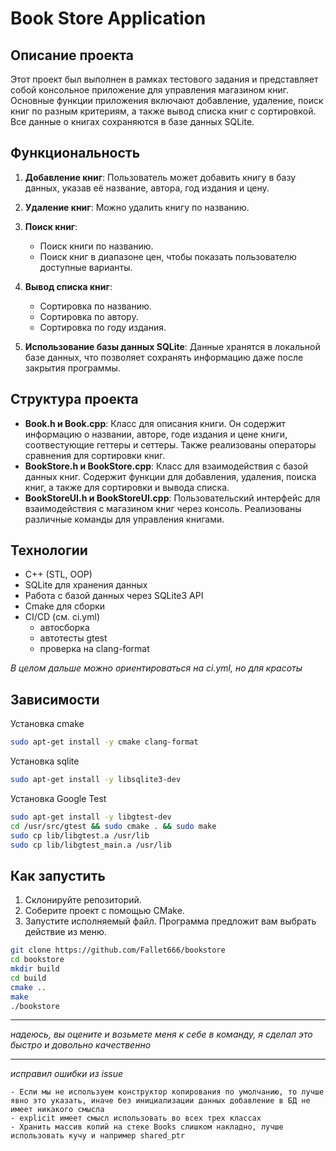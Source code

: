 # Book Store Application

## Описание проекта

Этот проект был выполнен в рамках тестового задания и представляет собой консольное приложение для управления магазином книг. Основные функции приложения включают добавление, удаление, поиск книг по разным критериям, а также вывод списка книг с сортировкой. Все данные о книгах сохраняются в базе данных SQLite.

## Функциональность

1. **Добавление книг**: Пользователь может добавить книгу в базу данных, указав её название, автора, год издания и цену.

2. **Удаление книг**: Можно удалить книгу по названию.

3. **Поиск книг**:
    - Поиск книги по названию.
    - Поиск книг в диапазоне цен, чтобы показать пользователю доступные варианты.

4. **Вывод списка книг**:
    - Сортировка по названию.
    - Сортировка по автору.
    - Сортировка по году издания.

5. **Использование базы данных SQLite**: Данные хранятся в локальной базе данных, что позволяет сохранять информацию даже после закрытия программы.

## Структура проекта

- **Book.h и Book.cpp**: Класс для описания книги. Он содержит информацию о названии, авторе, годе издания и цене книги, соотвестующие геттеры и сеттеры. Также реализованы операторы сравнения для сортировки книг.
- **BookStore.h и BookStore.cpp**: Класс для взаимодействия с базой данных книг. Содержит функции для добавления, удаления, поиска книг, а также для сортировки и вывода списка.
- **BookStoreUI.h и BookStoreUI.cpp**: Пользовательский интерфейс для взаимодействия с магазином книг через консоль. Реализованы различные команды для управления книгами.

## Технологии

- C++ (STL, OOP)
- SQLite для хранения данных
- Работа с базой данных через SQLite3 API
- Cmake для сборки
- CI/CD (см. ci.yml)
  - автосборка
  - автотесты gtest
  - проверка на clang-format

_В целом дальше можно ориентироваться на ci.yml, но для красоты_

## Зависимости

Установка cmake
```bash
sudo apt-get install -y cmake clang-format
```
Установка sqlite
```bash
sudo apt-get install -y libsqlite3-dev
```
Установка Google Test
```bash
sudo apt-get install -y libgtest-dev
cd /usr/src/gtest && sudo cmake . && sudo make
sudo cp lib/libgtest.a /usr/lib
sudo cp lib/libgtest_main.a /usr/lib
```


## Как запустить

1. Склонируйте репозиторий.
2. Соберите проект с помощью CMake.
3. Запустите исполняемый файл. Программа предложит вам выбрать действие из меню.

```bash
git clone https://github.com/Fallet666/bookstore
cd bookstore
mkdir build
cd build
cmake ..
make
./bookstore
```

---
_надеюсь, вы оцените и возьмете меня к себе в команду, я сделал это быстро и довольно качественно_

---
_исправил ошибки из issue_

    - Если мы не используем конструктор копирования по умолчанию, то лучше явно это указать, иначе без инициализации данных добавление в БД не имеет никакого смысла
    - explicit имеет смысл использовать во всех трех классах
    - Хранить массив копий на стеке Books слишком накладно, лучше использовать кучу и например shared_ptr